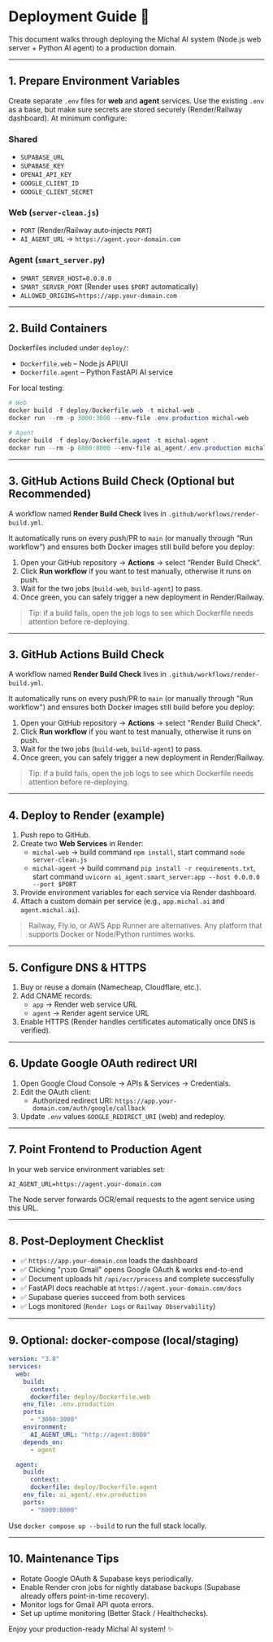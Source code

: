 # Deployment Guide 🚀

This document walks through deploying the Michal AI system (Node.js web server + Python AI agent) to a production domain.

---

## 1. Prepare Environment Variables

Create separate `.env` files for **web** and **agent** services. Use the existing `.env` as a base, but make sure secrets are stored securely (Render/Railway dashboard). At minimum configure:

### Shared
- `SUPABASE_URL`
- `SUPABASE_KEY`
- `OPENAI_API_KEY`
- `GOOGLE_CLIENT_ID`
- `GOOGLE_CLIENT_SECRET`

### Web (`server-clean.js`)
- `PORT` (Render/Railway auto‑injects `PORT`)
- `AI_AGENT_URL` → `https://agent.your-domain.com`

### Agent (`smart_server.py`)
- `SMART_SERVER_HOST=0.0.0.0`
- `SMART_SERVER_PORT` (Render uses `$PORT` automatically)
- `ALLOWED_ORIGINS=https://app.your-domain.com`

---

## 2. Build Containers

Dockerfiles included under `deploy/`:

- `Dockerfile.web` – Node.js API/UI
- `Dockerfile.agent` – Python FastAPI AI service

For local testing:

```powershell
# Web
docker build -f deploy/Dockerfile.web -t michal-web .
docker run --rm -p 3000:3000 --env-file .env.production michal-web

# Agent
docker build -f deploy/Dockerfile.agent -t michal-agent .
docker run --rm -p 8000:8000 --env-file ai_agent/.env.production michal-agent
```

---

## 3. GitHub Actions Build Check (Optional but Recommended)

A workflow named **Render Build Check** lives in `.github/workflows/render-build.yml`.

It automatically runs on every push/PR to `main` (or manually through “Run workflow”) and ensures both Docker images still build before you deploy:

1. Open your GitHub repository → **Actions** → select “Render Build Check”.
2. Click **Run workflow** if you want to test manually, otherwise it runs on push.
3. Wait for the two jobs (`build-web`, `build-agent`) to pass.
4. Once green, you can safely trigger a new deployment in Render/Railway.

> Tip: if a build fails, open the job logs to see which Dockerfile needs attention before re-deploying.

---

## 3. GitHub Actions Build Check

A workflow named **Render Build Check** lives in `.github/workflows/render-build.yml`.

It automatically runs on every push/PR to `main` (or manually through "Run workflow") and ensures both Docker images still build before you deploy:

1. Open your GitHub repository → **Actions** → select "Render Build Check".
2. Click **Run workflow** if you want to test manually, otherwise it runs on push.
3. Wait for the two jobs (`build-web`, `build-agent`) to pass.
4. Once green, you can safely trigger a new deployment in Render/Railway.

> Tip: if a build fails, open the job logs to see which Dockerfile needs attention before re-deploying.

---

## 4. Deploy to Render (example)

1. Push repo to GitHub.
2. Create two **Web Services** in Render:
   - `michal-web` → build command `npm install`, start command `node server-clean.js`
   - `michal-agent` → build command `pip install -r requirements.txt`, start command `uvicorn ai_agent.smart_server:app --host 0.0.0.0 --port $PORT`
3. Provide environment variables for each service via Render dashboard.
4. Attach a custom domain per service (e.g., `app.michal.ai` and `agent.michal.ai`).

> Railway, Fly.io, or AWS App Runner are alternatives. Any platform that supports Docker or Node/Python runtimes works.

---

## 5. Configure DNS & HTTPS

1. Buy or reuse a domain (Namecheap, Cloudflare, etc.).
2. Add CNAME records:
   - `app` → Render web service URL
   - `agent` → Render agent service URL
3. Enable HTTPS (Render handles certificates automatically once DNS is verified).

---

## 6. Update Google OAuth redirect URI

1. Open Google Cloud Console → APIs & Services → Credentials.
2. Edit the OAuth client:
   - Authorized redirect URI: `https://app.your-domain.com/auth/google/callback`
3. Update `.env` values `GOOGLE_REDIRECT_URI` (web) and redeploy.

---

## 7. Point Frontend to Production Agent

In your web service environment variables set:

```
AI_AGENT_URL=https://agent.your-domain.com
```

The Node server forwards OCR/email requests to the agent service using this URL.

---

## 8. Post‑Deployment Checklist

- ✅ `https://app.your-domain.com` loads the dashboard
- ✅ Clicking "סנכרן Gmail" opens Google OAuth & works end-to-end
- ✅ Document uploads hit `/api/ocr/process` and complete successfully
- ✅ FastAPI docs reachable at `https://agent.your-domain.com/docs`
- ✅ Supabase queries succeed from both services
- ✅ Logs monitored (`Render Logs` or `Railway Observability`)

---

## 9. Optional: docker-compose (local/staging)

```yaml
version: "3.8"
services:
  web:
    build:
      context: .
      dockerfile: deploy/Dockerfile.web
    env_file: .env.production
    ports:
      - "3000:3000"
    environment:
      AI_AGENT_URL: "http://agent:8000"
    depends_on:
      - agent

  agent:
    build:
      context: .
      dockerfile: deploy/Dockerfile.agent
    env_file: ai_agent/.env.production
    ports:
      - "8000:8000"
```

Use `docker compose up --build` to run the full stack locally.

---

## 10. Maintenance Tips

- Rotate Google OAuth & Supabase keys periodically.
- Enable Render cron jobs for nightly database backups (Supabase already offers point-in-time recovery).
- Monitor logs for Gmail API quota errors.
- Set up uptime monitoring (Better Stack / Healthchecks).

Enjoy your production-ready Michal AI system! ✨
